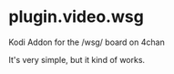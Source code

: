 # plugin.video.wsg
Kodi Addon for the /wsg/ board on 4chan

It's very simple, but it kind of works.
